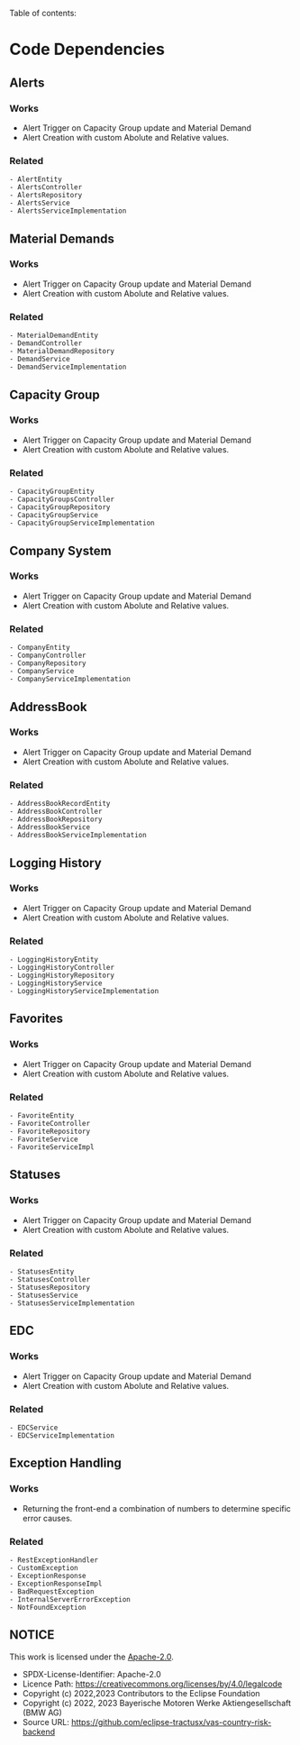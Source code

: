 Table of contents:

# Code Dependencies
## Alerts
### Works
- Alert Trigger on Capacity Group update and Material Demand
- Alert Creation with custom Abolute and Relative values.

### Related 
    - AlertEntity
    - AlertsController
    - AlertsRepository
    - AlertsService
    - AlertsServiceImplementation


## Material Demands
### Works
- Alert Trigger on Capacity Group update and Material Demand
- Alert Creation with custom Abolute and Relative values.

### Related 
    - MaterialDemandEntity
    - DemandController
    - MaterialDemandRepository
    - DemandService
    - DemandServiceImplementation


## Capacity Group
### Works
- Alert Trigger on Capacity Group update and Material Demand
- Alert Creation with custom Abolute and Relative values.

### Related 
    - CapacityGroupEntity
    - CapacityGroupsController
    - CapacityGroupRepository
    - CapacityGroupService
    - CapacityGroupServiceImplementation

## Company System
### Works
- Alert Trigger on Capacity Group update and Material Demand
- Alert Creation with custom Abolute and Relative values.

### Related 
    - CompanyEntity
    - CompanyController
    - CompanyRepository
    - CompanyService
    - CompanyServiceImplementation

## AddressBook
### Works
- Alert Trigger on Capacity Group update and Material Demand
- Alert Creation with custom Abolute and Relative values.

### Related 
    - AddressBookRecordEntity
    - AddressBookController
    - AddressBookRepository
    - AddressBookService
    - AddressBookServiceImplementation


## Logging History
### Works
- Alert Trigger on Capacity Group update and Material Demand
- Alert Creation with custom Abolute and Relative values.

### Related 
    - LoggingHistoryEntity
    - LoggingHistoryController
    - LoggingHistoryRepository
    - LoggingHistoryService
    - LoggingHistoryServiceImplementation

## Favorites
### Works
- Alert Trigger on Capacity Group update and Material Demand
- Alert Creation with custom Abolute and Relative values.

### Related 
    - FavoriteEntity
    - FavoriteController
    - FavoriteRepository
    - FavoriteService
    - FavoriteServiceImpl

## Statuses
### Works
- Alert Trigger on Capacity Group update and Material Demand
- Alert Creation with custom Abolute and Relative values.

### Related 
    - StatusesEntity
    - StatusesController
    - StatusesRepository
    - StatusesService
    - StatusesServiceImplementation    


## EDC
### Works
- Alert Trigger on Capacity Group update and Material Demand
- Alert Creation with custom Abolute and Relative values.

### Related 
    - EDCService
    - EDCServiceImplementation    
    
## Exception Handling
### Works
- Returning the front-end a combination of numbers to determine specific error causes.

### Related 
    - RestExceptionHandler
    - CustomException
    - ExceptionResponse
    - ExceptionResponseImpl
    - BadRequestException
    - InternalServerErrorException
    - NotFoundException



## NOTICE

This work is licensed under the [Apache-2.0](https://www.apache.org/licenses/LICENSE-2.0).

- SPDX-License-Identifier: Apache-2.0
- Licence Path: https://creativecommons.org/licenses/by/4.0/legalcode
- Copyright (c) 2022,2023 Contributors to the Eclipse Foundation
- Copyright (c) 2022, 2023 Bayerische Motoren Werke Aktiengesellschaft (BMW AG)
- Source URL: https://github.com/eclipse-tractusx/vas-country-risk-backend

